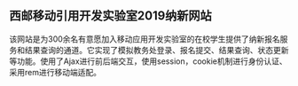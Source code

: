 ## 西邮移动引用开发实验室2019纳新网站

该网站是为300余名有意愿加入移动应用开发实验室的在校学生提供了纳新报名服务和结果查询的通道。它实现了模拟教务处登录、报名提交、结果查询、状态更新等功能。使用了Ajax进行前后端交互，使用session，cookie机制进行身份认证、采用rem进行移动端适配。
